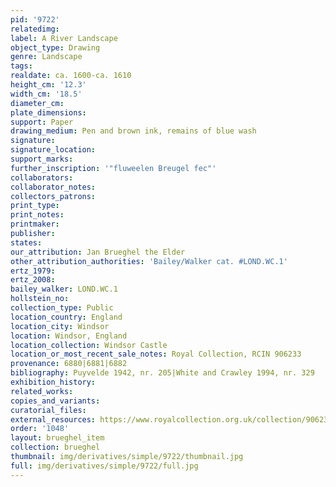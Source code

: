 ```yaml
---
pid: '9722'
relatedimg: 
label: A River Landscape
object_type: Drawing
genre: Landscape
tags: 
realdate: ca. 1600-ca. 1610
height_cm: '12.3'
width_cm: '18.5'
diameter_cm: 
plate_dimensions: 
support: Paper
drawing_medium: Pen and brown ink, remains of blue wash
signature: 
signature_location: 
support_marks: 
further_inscription: '"fluweelen Breugel fec"'
collaborators: 
collaborator_notes: 
collectors_patrons: 
print_type: 
print_notes: 
printmaker: 
publisher: 
states: 
our_attribution: Jan Brueghel the Elder
other_attribution_authorities: 'Bailey/Walker cat. #LOND.WC.1'
ertz_1979: 
ertz_2008: 
bailey_walker: LOND.WC.1
hollstein_no: 
collection_type: Public
location_country: England
location_city: Windsor
location: Windsor, England
location_collection: Windsor Castle
location_or_most_recent_sale_notes: Royal Collection, RCIN 906233
provenance: 6880|6881|6882
bibliography: Puyvelde 1942, nr. 205|White and Crawley 1994, nr. 329
exhibition_history: 
related_works: 
copies_and_variants: 
curatorial_files: 
external_resources: https://www.royalcollection.org.uk/collection/906233/a-river-landscape
order: '1048'
layout: brueghel_item
collection: brueghel
thumbnail: img/derivatives/simple/9722/thumbnail.jpg
full: img/derivatives/simple/9722/full.jpg
---
```


